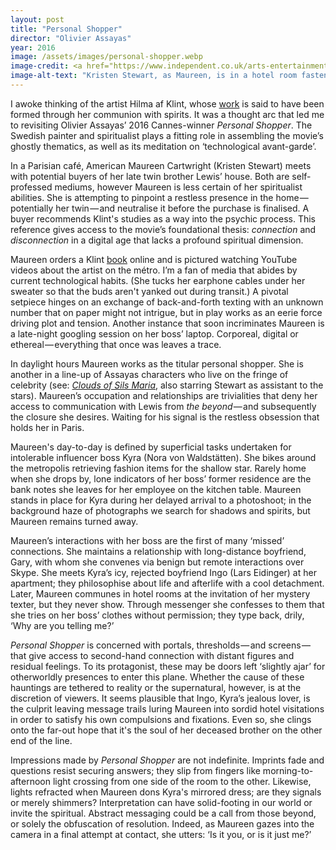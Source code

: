 ```yaml
---
layout: post
title: "Personal Shopper"
director: "Olivier Assayas"
year: 2016
image: /assets/images/personal-shopper.webp
image-credit: <a href="https://www.independent.co.uk/arts-entertainment/films/news/kristen-stewart-new-film-personal-shopper-booed-cannes-2016-review-a7033221.html">The Searchers</a>
image-alt-text: "Kristen Stewart, as Maureen, is in a hotel room fastening a shimmering, silver-sequined dress. She gazes downwards with a vacant expression"
---
```


I awoke thinking of the artist Hilma af Klint, whose [work](https://www.guggenheim.org/teaching-materials/hilma-af-klint-paintings-for-the-future/spiritual-beliefs) is said to have been formed through her communion with spirits. It was a thought arc that led me to revisiting Olivier Assayas’ 2016 Cannes-winner _Personal Shopper_. The Swedish painter and spiritualist plays a fitting role in assembling the movie’s ghostly thematics, as well as its meditation on ‘technological avant-garde’.

In a Parisian café, American Maureen Cartwright (Kristen Stewart) meets with potential buyers of her late twin brother Lewis’ house. Both are self-professed mediums, however Maureen is less certain of her spiritualist abilities. She is attempting to pinpoint a restless presence in the home — potentially her twin — and neutralise it before the purchase is finalised. A buyer recommends Klint's studies as a way into the psychic process. This reference gives access to the movie’s foundational thesis: _connection_ and _disconnection_ in a digital age that lacks a profound spiritual dimension.

Maureen orders a Klint [book](https://www.amazon.co.uk/Hilma-Af-Klint-David-Lomas/dp/3775734899/ref=sr_1_1?crid=3EECI1DAZPFCG&keywords=hilma+af+klint+a+pioneer+of+abstraction&qid=1700658419&sprefix=hilma+af+klint+a+pioneer+of+abstraction%2Caps%2C99&sr=8-1) online and is pictured watching YouTube videos about the artist on the métro. I’m a fan of media that abides by current technological habits. (She tucks her earphone cables under her sweater so that the buds aren't yanked out during transit.) A pivotal setpiece hinges on an exchange of back-and-forth texting with an unknown number that on paper might not intrigue, but in play works as an eerie force driving plot and tension. Another instance that soon incriminates Maureen is a late-night googling session on her boss’ laptop. Corporeal, digital or ethereal — everything that once was leaves a trace.

In daylight hours Maureen works as the titular personal shopper. She is another in a line-up of Assayas characters who live on the fringe of celebrity (see: [_Clouds of Sils Maria_](https://www.theguardian.com/film/2015/may/17/clouds-of-sils-maria-review-juliette-binoche), also starring Stewart as assistant to the stars). Maureen’s occupation and relationships are trivialities that deny her access to communication with Lewis from _the beyond_ — and subsequently the closure she desires. Waiting for his signal is the restless obsession that holds her in Paris. 

Maureen's day-to-day is defined by superficial tasks undertaken for intolerable influencer boss Kyra (Nora von Waldstätten). She bikes around the metropolis retrieving fashion items for the shallow star. Rarely home when she drops by, lone indicators of her boss’ former residence are the bank notes she leaves for her employee on the kitchen table. Maureen stands in place for Kyra during her delayed arrival to a photoshoot; in the background haze of photographs we search for shadows and spirits, but Maureen remains turned away.

Maureen’s interactions with her boss are the first of many ‘missed’ connections. She maintains a relationship with long-distance boyfriend, Gary, with whom she convenes via benign but remote interactions over Skype. She meets Kyra’s icy, rejected boyfriend Ingo (Lars Eidinger) at her apartment; they philosophise about life and afterlife with a cool detachment. Later, Maureen communes in hotel rooms at the invitation of her mystery texter, but they never show. Through messenger she confesses to them that she tries on her boss’ clothes without permission; they type back, drily, ‘Why are you telling me?’

_Personal Shopper_ is concerned with portals, thresholds — and screens — that give access to second-hand connection with distant figures and residual feelings. To its protagonist, these may be doors left ‘slightly ajar’ for otherworldly presences to enter this plane. Whether the cause of these hauntings are tethered to reality or the supernatural, however, is at the discretion of viewers. It seems plausible that Ingo, Kyra’s jealous lover, is the culprit leaving message trails luring Maureen into sordid hotel visitations in order to satisfy his own compulsions and fixations. Even so, she clings onto the far-out hope that it's the soul of her deceased brother on the other end of the line.

Impressions made by _Personal Shopper_ are not indefinite. Imprints fade and questions resist securing answers; they slip from fingers like morning-to-afternoon light crossing from one side of the room to the other. Likewise, lights refracted when Maureen dons Kyra's mirrored dress; are they signals or merely shimmers? Interpretation can have solid-footing in our world or invite the spiritual. Abstract messaging could be a call from those beyond, or solely the obfuscation of resolution. Indeed, as Maureen gazes into the camera in a final attempt at contact, she utters: ‘Is it you, or is it just me?’
